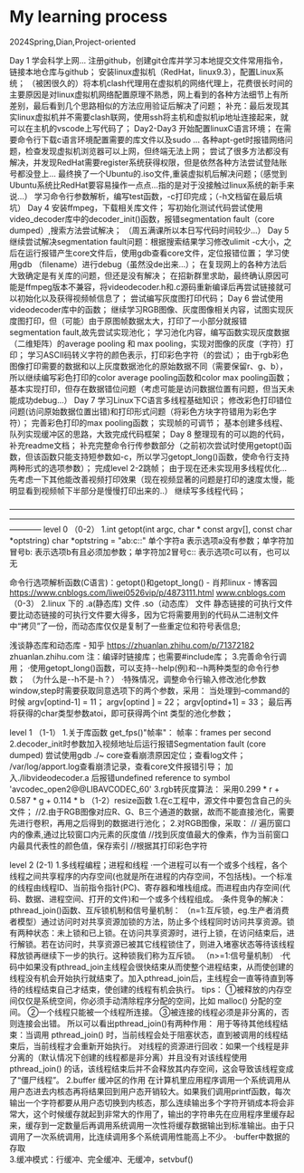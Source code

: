 # My learning process
2024Spring,Dian,Project-oriented

Day 1 
     学会科学上网...
     注册github，创建git仓库并学习本地提交文件常用指令，链接本地仓库与github；
     安装linux虚拟机（RedHat，linux9.3），配置Linux系统；
     （被困很久的）将本机clash代理用在虚拟机的网络代理上，花费很长时间的主要原因是对linux虚拟机网络配置原理不熟悉，网上看到的各种方法细节上有所差别，最后看到几个思路相似的方法应用验证后解决了问题；
     补充：最后发现其实linux虚拟机并不需要clash联网，使用ssh将主机和虚拟机ip地址连接起来，就可以在主机的vscode上写代码了；
Day2-Day3 
    开始配置linuxC语言环境；
    在需要命令行下载c语言环境配置需要的库文件以及sudo ... 各种apt-get时报错网络问题，检查发现虚拟机浏览器可以上网，但终端无法上网；
    尝试了很多方法都没有解决，并发现RedHat需要register系统获得权限，但是依然各种方法尝试登陆账号都没登上...
    最终换了一个Ubuntu的.iso文件,重装虚拟机后解决问题；（感觉到Ubuntu系统比RedHat要容易操作一点点...指的是对于没接触过linux系统的新手来说...）
    学习命令行参数解析，编写test函数，-c打印完成；（-h文档留在最后填坑）
Day 4
    安装ffmpeg，下载相关库文件；
    写初始化测试代码尝试使用video_decoder库中的decoder_init()函数，报错segmentation fault（core dumped）,搜索方法尝试解决；
    （周五满课所以本日写代码时间较少...）
Day 5
    继续尝试解决segmentation fault问题：根据搜索结果学习修改ulimit -c大小，之后在运行报错产生core文件后，使用gdb查看core文件，定位报错位置；
    学习使用gdb （filename）进行debug（虽然没de出来...）；
    在复现网上的各种方法后大致确定是有关库的问题，但还是没有解决；
    在招新群里求助，最终确认原因可能是ffmpeg版本不兼容，将videodecoder.h和.c源码重新编译后再尝试链接就可以初始化以及获得视频帧信息了；
    尝试编写灰度图打印代码；
Day 6
    尝试使用videodecoder库中的函数；
    继续学习RGB图像、灰度图像相关内容，试图实现灰度图打印，但（可能）由于原图帧数据太大，打印了一小部分就报错segmentation fault,故先尝试实现池化；
    学习池化内容，编写函数实现灰度数据（二维矩阵）的average pooling 和 max pooling，实现对图像的灰度（字符）打印；
    学习ASCII码转义字符的颜色表示，打印彩色字符（的尝试）；
    由于rgb彩色图像打印需要的数据和以上灰度数据池化的原始数据不同（需要保留r、g、b），所以继续编写彩色打印的color average pooling函数和color max pooling函数；
    基本实现打印，但存在数据错位问题（考虑可能是访问数据位置有问题，但当天未能成功debug...）
Day 7
    学习Linux下C语言多线程基础知识；
    修改彩色打印错位问题(访问原始数据位置出错)和打印形式问题（将彩色方块字符错用为彩色字符）；
    完善彩色打印的max pooling函数；
    实现帧的可调节；
    基本创建多线程、队列实现缓冲区的思路，大致完成代码框架；
Day 8
    整理现有的可以跑的代码，补充readme文档；
    补充完整命令行传参数部分（之前初次尝试时使用getopt()函数，但该函数只能支持短参数如-c，所以学习getopt_long()函数，使命令行支持两种形式的选项参数）；
    完成level 2-2跳帧；
    由于现在还未实现用多线程优化...先考虑一下其他能改善视频打印效果（现在视频显著的问题是打印的速度太慢，能明显看到视频帧下半部分是慢慢打印出来的..）
    继续写多线程代码；
    
    
    

————————————————————————————————————————————————————————————————————————————
level 0
（0-2）
1.int getopt(int argc, char * const argv[],
                  const char *optstring)
char *optstring = "ab:c::"
单个字符a         表示选项a没有参数；单字符加冒号b:     表示选项b有且必须加参数；单字符加2冒号c::   表示选项c可以有，也可以无

命令行选项解析函数(C语言)：getopt()和getopt_long() - 肖邦linux - 博客园
https://www.cnblogs.com/liwei0526vip/p/4873111.html
www.cnblogs.com
（0-3）
2.linux 下的 .a(静态库) 文件 .so（动态库） 文件
静态链接的可执行文件要比动态链接的可执行文件要大得多，因为它将需要用到的代码从二进制文件中“拷贝”了一份，而动态库仅仅是复制了一些重定位和符号表信息;

浅谈静态库和动态库 - 知乎
https://zhuanlan.zhihu.com/p/71372182
zhuanlan.zhihu.com
注：编译时链接库；也需要#include库；
3.完善命令行调用；
·使用getopt_long()函数，可以支持--help(例)和--h两种类型的命令行参数；
（为什么是--h不是-h？）
·特殊情况，调整命令行输入修改池化参数window,step时需要获取同意选项下的两个参数，采用：
当处理到–command的时候
	argv[optind-1]   = 11；
	argv[optind  ]   = 22；
	argv[optind+1]   = 33；
最后再将获得的char类型参数atoi，即可获得两个int 类型的池化参数；

level 1
（1-1）
1.关于库函数 get_fps()"帧率"：
帧率：frames per second
2.decoder_init时参数加入视频地址后运行报错Segmentation fault (core dumped)
尝试使用gdb ./~ core查看崩溃原因定位；查看log文件；
/var/log/apport.log查看崩溃记录，查看core文件报错引导；
加入./libvideodecoder.a 后报错undefined reference to symbol 'avcodec_open2@@LIBAVCODEC_60'
3.rgb转灰度算法：
采用0.299 * r + 0.587 * g + 0.114 * b
（1-2）resize函数
1.在c工程中，源文件中要包含自己的头文件；
//2.由于RGB图像对应R、G、B三个通道的数据，故而不能直接池化，需要先进行卷积，再用之后得到的数据进行池化；
2.对RGB图像，采取：            // 遍历窗口内的像素,通过比较窗口内元素的灰度值
            //找到灰度值最大的像素，作为当前窗口内最具代表性的颜色值，保存索引
            //根据其打印彩色字符

level 2
(2-1)
1.多线程编程；进程和线程
·一个进程可以有一个或多个线程，各个线程之间共享程序的内存空间(也就是所在进程的内存空间，不包括栈)。一个标准的线程由线程ID、当前指令指针(PC)、寄存器和堆栈组成。而进程由内存空间(代码、数据、进程空间、打开的文件)和一个或多个线程组成。
·条件竞争的解决：pthread_join()函数、互斥锁机制和信号量机制：
（n=1:互斥锁，eg.生产者消费者模型）通过访问时对共享资源加锁的方法，防止多个线程同时访问共享资源。锁有两种状态：未上锁和已上锁。在访问共享资源时，进行上锁，在访问结束后，进行解锁。若在访问时，共享资源已被其它线程锁住了，则进入堵塞状态等待该线程释放锁再继续下一步的执行。这种锁我们称为互斥锁。
（n>=1:信号量机制）
·代码中如果没有pthread_join主线程会很快结束从而使整个进程结束，从而使创建的线程没有机会开始执行就结束了。加入pthread_join后，主线程会一直等待直到等待的线程结束自己才结束，使创建的线程有机会执行。
tips：
①被释放的内存空间仅仅是系统空间，你必须手动清除程序分配的空间，比如 malloc() 分配的空间。
②一个线程只能被一个线程所连接。
③被连接的线程必须是非分离的，否则连接会出错。
所以可以看出pthread_join()有两种作用：
用于等待其他线程结束：当调用 pthread_join() 时，当前线程会处于阻塞状态，直到被调用的线程结束后，当前线程才会重新开始执行。
对线程的资源进行回收：如果一个线程是非分离的（默认情况下创建的线程都是非分离）并且没有对该线程使用 pthread_join() 的话，该线程结束后并不会释放其内存空间，这会导致该线程变成了“僵尸线程”。
2.buffer
缓冲区的作用
在计算机里应用程序调用一个系统调用从用户态进去内核态再将结果回到用户态开销较大。如果我们调用printf函数，每次输出一个字符都要从用户态切换到内核态，那么连续输出多个字符开销成本将会非常大，这个时候缓存就起到非常大的作用了，输出的字符串先在应用程序里缓存起来，缓存到一定数量后再调用系统调用一次性将缓存数据输出到标准输出。由于只调用了一次系统调用，比连续调用多个系统调用性能高上不少。
·buffer中数据的存取     
3.缓冲模式：行缓冲、完全缓冲、无缓冲，setvbuf()




